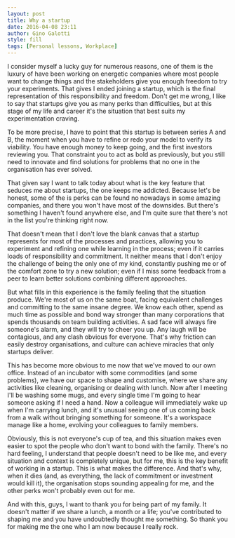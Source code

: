 ```yaml
---
layout: post
title: Why a startup
date: 2016-04-08 23:11
author: Gino Galotti
style: fill
tags: [Personal lessons, Workplace]
---
```

I consider myself a lucky guy for numerous reasons, one of them is the luxury of have been working on energetic companies where most people want to change things and the stakeholders give you enough freedom to try your experiments. That gives I ended joining a startup, which is the final representation of this responsibility and freedom. Don't get me wrong, I like to say that startups give you as many perks than difficulties, but at this stage of my life and career it's the situation that best suits my experimentation craving.

To be more precise, I have to point that this startup is between series A and B, the moment when you have to refine or redo your model to verify its viability. You have enough money to keep going, and the first investors reviewing you. That constraint you to act as bold as previously, but you still need to innovate and find solutions for problems that no one in the organisation has ever solved.

That given say I want to talk today about what is the key feature that seduces me about startups, the one keeps me addicted. Because let's be honest, some of the is perks can be found no nowadays in some amazing companies, and there you won't have most of the downsides. But there's something I haven't found anywhere else, and I'm quite sure that there's not in the list you're thinking right now.

That doesn't mean that I don't love the blank canvas that a startup represents for most of the processes and practices, allowing you to experiment and refining one while learning in the process; even if it carries loads of responsibility and commitment. It neither means that I don't enjoy the challenge of being the only one of my kind, constantly pushing me or of the comfort zone to try a new solution; even if I miss some feedback from a peer to learn better solutions combining different approaches.

But what fills in this experience is the family feeling that the situation produce. We're most of us on the same boat, facing equivalent challenges and committing to the same insane degree. We know each other, spend as much time as possible and bond way stronger than many corporations that spends thousands on team building activities. A sad face will always fire someone's alarm, and they will try to cheer you up. Any laugh will be contagious, and any clash obvious for everyone. That's why friction can easily destroy organisations, and culture can achieve miracles that only startups deliver.

This has become more obvious to me now that we've moved to our own office. Instead of an incubator with some commodities (and some problems), we have our space to shape and customise, where we share any activities like cleaning, organising or dealing with lunch. Now after I meeting I'll be washing some mugs, and every single time I'm going to hear someone asking if I need a hand. Now a colleague will immediately wake up when I'm carrying lunch, and it's unusual seeing one of us coming back from a walk without bringing something for someone. It's a workspace manage like a home, evolving your colleagues to family members.

Obviously, this is not everyone's cup of tea, and this situation makes even easier to spot the people who don't want to bond with the family. There's no hard feeling, I understand that people doesn't need to be like me, and every situation and context is completely unique, but for me, this is the key benefit of working in a startup. This is what makes the difference. And that's why, when it dies (and, as everything, the lack of commitment or investment would kill it), the organisation stops sounding appealing for me, and the other perks won't probably even out for me.

And with this, guys, I want to thank you for being part of my family. It doesn't matter if we share a lunch, a month or a life; you've contributed to shaping me and you have undoubtedly thought me something. So thank you for making me the one who I am now because I really rock.
